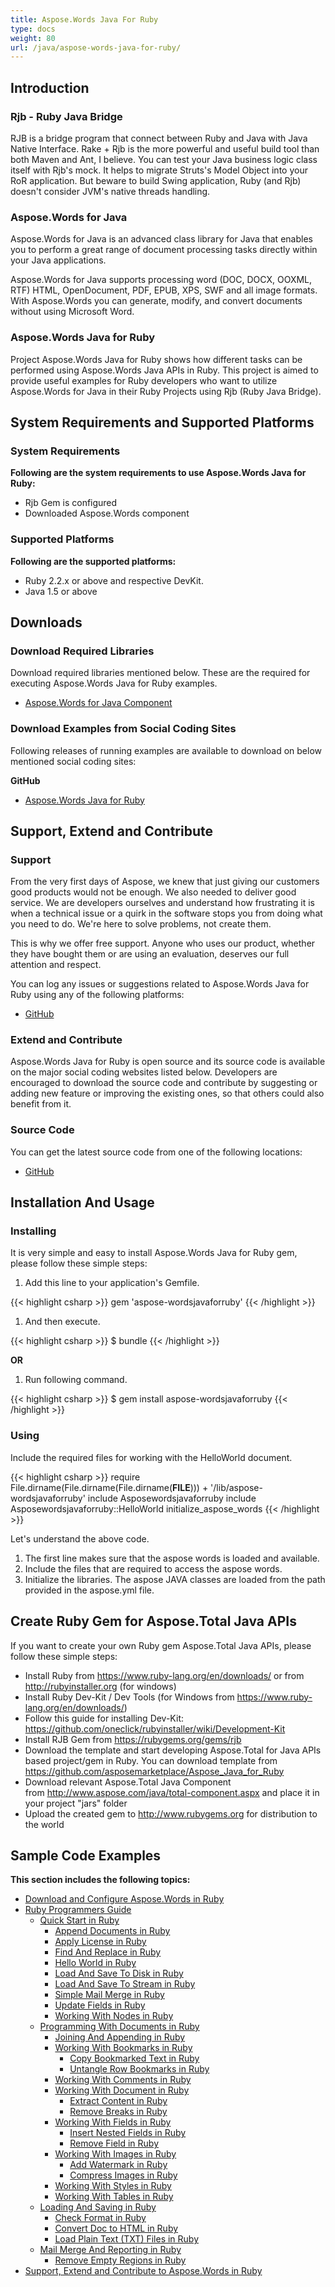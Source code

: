 ```yaml
---
title: Aspose.Words Java For Ruby
type: docs
weight: 80
url: /java/aspose-words-java-for-ruby/
---
```


## **Introduction**
### **Rjb - Ruby Java Bridge**
RJB is a bridge program that connect between Ruby and Java with Java Native Interface. Rake + Rjb is the more powerful and useful build tool than both Maven and Ant, I
believe. You can test your Java business logic class itself with Rjb's mock. It helps to migrate Struts's Model Object into your RoR application. But beware to build
Swing application, Ruby (and Rjb) doesn't consider JVM's native threads handling.
### **Aspose.Words for Java**
Aspose.Words for Java is an advanced class library for Java that enables you to perform a great range of document processing tasks directly within your Java
applications.

Aspose.Words for Java supports processing word (DOC, DOCX, OOXML, RTF) HTML, OpenDocument, PDF, EPUB, XPS, SWF and all image formats. With Aspose.Words you can
generate, modify, and convert documents without using Microsoft Word.
### **Aspose.Words Java for Ruby**
Project Aspose.Words Java for Ruby shows how different tasks can be performed using Aspose.Words Java APIs in Ruby. This project is aimed to provide useful examples for
Ruby developers who want to utilize Aspose.Words for Java in their Ruby Projects using Rjb (Ruby Java Bridge).
## **System Requirements and Supported Platforms**
### **System Requirements**
**Following are the system requirements to use Aspose.Words Java for Ruby:**

- Rjb Gem is configured
- Downloaded Aspose.Words component
### **Supported Platforms**
**Following are the supported platforms:**

- Ruby 2.2.x or above and respective DevKit.
- Java 1.5 or above
## **Downloads**
### **Download Required Libraries**
Download required libraries mentioned below. These are the required for executing Aspose.Words Java for Ruby examples.

- [Aspose.Words for Java Component](http://www.aspose.com/community/files/72/java-components/aspose.words-for-java/default.aspx)
### **Download Examples from Social Coding Sites**
Following releases of running examples are available to download on below mentioned social coding sites:

**GitHub**

- [Aspose.Words Java for Ruby](https://github.com/aspose-words/Aspose.Words-for-Java/tree/master/Plugins/Aspose_Words_Java_for_Ruby)
## **Support, Extend and Contribute**
### **Support**
From the very first days of Aspose, we knew that just giving our customers good products would not be enough. We also needed to deliver good service. We are developers ourselves and understand how frustrating it is when a technical issue or a quirk in the software stops you from doing what you need to do. We're here to solve problems, not create them.

This is why we offer free support. Anyone who uses our product, whether they have bought them or are using an evaluation, deserves our full attention and respect.

You can log any issues or suggestions related to Aspose.Words Java for Ruby using any of the following platforms:

- [GitHub](https://github.com/aspose-words/Aspose.Words-for-Java/issues)
### **Extend and Contribute**
Aspose.Words Java for Ruby is open source and its source code is available on the major social coding websites listed below. Developers are encouraged to download the source code and contribute by suggesting or adding new feature or improving the existing ones, so that others could also benefit from it.
### **Source Code**
You can get the latest source code from one of the following locations:

- [GitHub](https://github.com/aspose-words/Aspose.Words-for-Java/tree/master/Plugins/Aspose_Words_Java_for_Ruby)
## **Installation And Usage**
### **Installing**
It is very simple and easy to install Aspose.Words Java for Ruby gem, please follow these simple steps:

1. Add this line to your application's Gemfile. 

{{< highlight csharp >}}
gem 'aspose-wordsjavaforruby'
{{< /highlight >}}

1. And then execute. 

{{< highlight csharp >}}
$ bundle
{{< /highlight >}}

**OR**

1. Run following command. 

{{< highlight csharp >}}
$ gem install aspose-wordsjavaforruby
{{< /highlight >}}
### **Using**
Include the required files for working with the HelloWorld document.

{{< highlight csharp >}}
require File.dirname(File.dirname(File.dirname(__FILE__))) + '/lib/aspose-wordsjavaforruby'
include Asposewordsjavaforruby
include Asposewordsjavaforruby::HelloWorld
initialize_aspose_words
{{< /highlight >}}

Let's understand the above code.

1. The first line makes sure that the aspose words is loaded and available.
1. Include the files that are required to access the aspose words.
1. Initialize the libraries. The aspose JAVA classes are loaded from the path provided in the aspose.yml file.
## **Create Ruby Gem for Aspose.Total Java APIs**
If you want to create your own Ruby gem Aspose.Total Java APIs, please follow these simple steps:

- Install Ruby from <https://www.ruby-lang.org/en/downloads/> or from <http://rubyinstaller.org> (for windows)
- Install Ruby Dev-Kit / Dev Tools (for Windows from <https://www.ruby-lang.org/en/downloads/>)
- Follow this guide for installing Dev-Kit: <https://github.com/oneclick/rubyinstaller/wiki/Development-Kit>
- Install RJB Gem from <https://rubygems.org/gems/rjb>
- Download the template and start developing Aspose.Total for Java APIs based project/gem in Ruby. You can download template from <https://github.com/asposemarketplace/Aspose_Java_for_Ruby>
- Download relevant Aspose.Total Java Component from <http://www.aspose.com/java/total-component.aspx> and place it in your project "jars" folder
- Upload the created gem to <http://www.rubygems.org> for distribution to the world
## **Sample Code Examples**
**This section includes the following topics:**

- [Download and Configure Aspose.Words in Ruby](/words/java/download-and-configure-aspose-words-in-ruby-html/)
- [Ruby Programmers Guide](/words/java/ruby-programmers-guide-html/)
  - [Quick Start in Ruby](/words/java/quick-start-in-ruby-html/)
    - [Append Documents in Ruby](/words/java/append-documents-in-ruby-html/)
    - [Apply License in Ruby](/words/java/apply-license-in-ruby-html/)
    - [Find And Replace in Ruby](/words/java/find-and-replace-in-ruby-html/)
    - [Hello World in Ruby](/words/java/hello-world-in-ruby-html/)
    - [Load And Save To Disk in Ruby](/words/java/load-and-save-to-disk-in-ruby-html/)
    - [Load And Save To Stream in Ruby](/words/java/load-and-save-to-stream-in-ruby-html/)
    - [Simple Mail Merge in Ruby](/words/java/simple-mail-merge-in-ruby-html/)
    - [Update Fields in Ruby](/words/java/update-fields-in-ruby-html/)
    - [Working With Nodes in Ruby](/words/java/working-with-nodes-in-ruby-html/)
  - [Programming With Documents in Ruby](/words/java/programming-with-documents-in-ruby-html/)
    - [Joining And Appending in Ruby](/words/java/joining-and-appending-in-ruby-html/)
    - [Working With Bookmarks in Ruby](/words/java/working-with-bookmarks-in-ruby-html/)
      - [Copy Bookmarked Text in Ruby](/words/java/copy-bookmarked-text-in-ruby-html/)
      - [Untangle Row Bookmarks in Ruby](/words/java/untangle-row-bookmarks-in-ruby-html/)
    - [Working With Comments in Ruby](/words/java/working-with-comments-in-ruby-html/)
    - [Working With Document in Ruby](/words/java/working-with-document-in-ruby-html/)
      - [Extract Content in Ruby](/words/java/extract-content-in-ruby-html/)
      - [Remove Breaks in Ruby](/words/java/remove-breaks-in-ruby-html/)
    - [Working With Fields in Ruby](/words/java/working-with-fields-in-ruby-html/)
      - [Insert Nested Fields in Ruby](/words/java/insert-nested-fields-in-ruby-html/)
      - [Remove Field in Ruby](/words/java/remove-field-in-ruby-html/)
    - [Working With Images in Ruby](/words/java/working-with-images-in-ruby-html/)
      - [Add Watermark in Ruby](/words/java/add-watermark-in-ruby-html/)
      - [Compress Images in Ruby](/words/java/compress-images-in-ruby-html/)
    - [Working With Styles in Ruby](/words/java/working-with-styles-in-ruby-html/)
    - [Working With Tables in Ruby](/words/java/working-with-tables-in-ruby-html/)
  - [Loading And Saving in Ruby](/words/java/loading-and-saving-in-ruby-html/)
    - [Check Format in Ruby](/words/java/check-format-in-ruby-html/)
    - [Convert Doc to HTML in Ruby](/words/java/convert-doc-to-html-in-ruby-html/)
    - [Load Plain Text (TXT) Files in Ruby](/words/java/load-plain-text-28txt-29-files-in-ruby-html/)
  - [Mail Merge And Reporting in Ruby](/words/java/mail-merge-and-reporting-in-ruby-html/)
    - [Remove Empty Regions in Ruby](/words/java/remove-empty-regions-in-ruby-html/)
- [Support, Extend and Contribute to Aspose.Words in Ruby](/words/java/support-2c-extend-and-contribute-to-aspose-words-in-ruby-html/)
